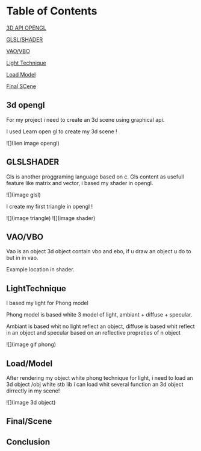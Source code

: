 Table of Contents
=============

[3D API OPENGL](#3dopengl)

[GLSL/SHADER](#GLSLSHADER)

[VAO/VBO](#VAO/VBO)

[Light Technique](#LightTechnique)

[Load Model](#Load/Model)

[Final SCene](#Final/Scene)

<a name="headers"/>

## 3d opengl
For my project i need to create an 3d scene using graphical api.

I used Learn open gl to create my 3d scene !

![](lien image opengl)

## GLSLSHADER

Gls is another proggraming language based on c.
Gls content as usefull feature like matrix and vector, i based my shader in opengl.

![](image glsl)

I create my first triangle in opengl !

![](image triangle)
![](image shader)

## VAO/VBO

Vao is an object 3d object contain vbo and ebo, if u draw an object
u do to but in in vao.

Example location in shader.

## LightTechnique

I based my light for Phong model

Phong model is based white 3 model of light, ambiant + diffuse + specular.

Ambiant is based whit no light reflect an object,
diffuse is based whit reflect in an object
and specular based on an reflective propreties of n object 

![](image gif phong)

## Load/Model

After rendering my object white phong technique for light, i need to load an 3d object /obj
white stb lib i can load whit several function an 3d object dirrectly in my scene!

![](image 3d object)

## Final/Scene

## Conclusion

